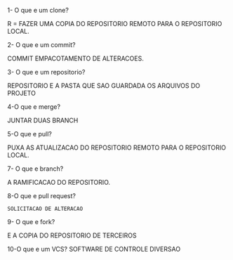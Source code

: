 1-  O que e um clone?

 R = FAZER UMA COPIA DO REPOSITORIO  REMOTO PARA O REPOSITORIO LOCAL.
 
 2- O que e um commit?
 
 COMMIT EMPACOTAMENTO DE  ALTERACOES.
 
 3- O que e um repositorio?
 
  REPOSITORIO E A PASTA QUE  SAO GUARDADA OS ARQUIVOS DO PROJETO
  
 4-O que e merge?
 
  JUNTAR DUAS BRANCH

  5-O que e pull?
  
   PUXA AS ATUALIZACAO DO REPOSITORIO REMOTO PARA O REPOSITORIO LOCAL.

   7- O que e branch?
   
   A RAMIFICACAO DO REPOSITORIO.
   
   8-O que e pull request?
   
    SOLICITACAO DE ALTERACAO 

   9- O que e fork?
   
   E A COPIA DO REPOSITORIO DE TERCEIROS

   10-O que e um VCS?
  SOFTWARE DE CONTROLE DIVERSAO
